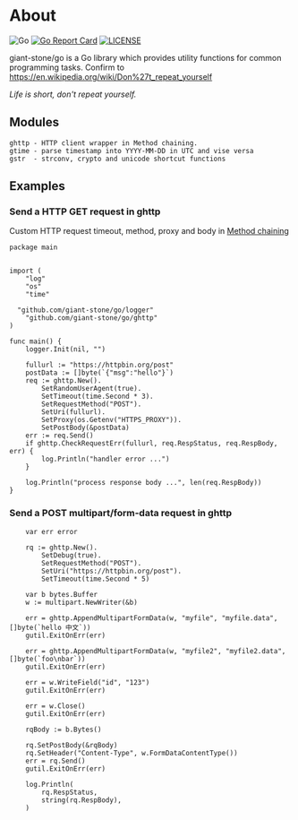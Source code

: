 # About

![Go](https://github.com/giant-stone/go/workflows/Go/badge.svg?branch=master)
[![Go Report Card](https://goreportcard.com/badge/github.com/giant-stone/go)](https://goreportcard.com/report/github.com/giant-stone/go)
[![LICENSE](https://img.shields.io/github/license/giant-stone/go.svg?style=flat-square)](https://github.com/giant-stone/go/blob/master/LICENSE)

giant-stone/go is a Go library which provides utility functions for common programming tasks.
Confirm to https://en.wikipedia.org/wiki/Don%27t_repeat_yourself

_Life is short, don't repeat yourself._

## Modules

    ghttp - HTTP client wrapper in Method chaining.
    gtime - parse timestamp into YYYY-MM-DD in UTC and vise versa
    gstr  - strconv, crypto and unicode shortcut functions

## Examples

### Send a HTTP GET request in ghttp

Custom HTTP request timeout, method, proxy and body in [Method chaining](https://en.wikipedia.org/wiki/Method_chaining)

```
package main


import (
	"log"
	"os"
	"time"

  "github.com/giant-stone/go/logger"
	"github.com/giant-stone/go/ghttp"
)

func main() {
	logger.Init(nil, "")

	fullurl := "https://httpbin.org/post"
	postData := []byte(`{"msg":"hello"}`)
	req := ghttp.New().
		SetRandomUserAgent(true).
		SetTimeout(time.Second * 3).
		SetRequestMethod("POST").
		SetUri(fullurl).
		SetProxy(os.Getenv("HTTPS_PROXY")).
		SetPostBody(&postData)
	err := req.Send()
	if ghttp.CheckRequestErr(fullurl, req.RespStatus, req.RespBody, err) {
		log.Println("handler error ...")
	}

	log.Println("process response body ...", len(req.RespBody))
}
```

### Send a POST multipart/form-data request in ghttp

```
	var err error

	rq := ghttp.New().
		SetDebug(true).
		SetRequestMethod("POST").
		SetUri("https://httpbin.org/post").
		SetTimeout(time.Second * 5)

	var b bytes.Buffer
	w := multipart.NewWriter(&b)

	err = ghttp.AppendMultipartFormData(w, "myfile", "myfile.data", []byte(`hello 中文`))
	gutil.ExitOnErr(err)

	err = ghttp.AppendMultipartFormData(w, "myfile2", "myfile2.data", []byte(`foo\nbar`))
	gutil.ExitOnErr(err)

	err = w.WriteField("id", "123")
	gutil.ExitOnErr(err)

	err = w.Close()
	gutil.ExitOnErr(err)

	rqBody := b.Bytes()

	rq.SetPostBody(&rqBody)
	rq.SetHeader("Content-Type", w.FormDataContentType())
	err = rq.Send()
	gutil.ExitOnErr(err)

	log.Println(
		rq.RespStatus,
		string(rq.RespBody),
	)
```
